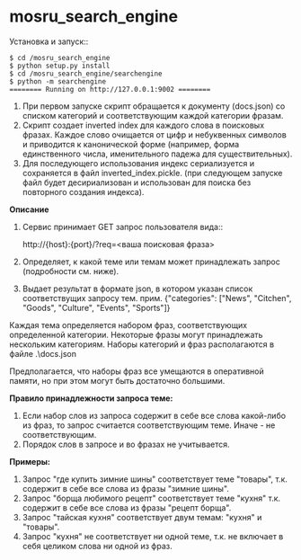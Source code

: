 mosru_search_engine
=============

Установка и запуск::

    $ cd /mosru_search_engine
    $ python setup.py install
    $ cd /mosru_search_engine/searchengine
    $ python -m searchengine
    ======== Running on http://127.0.0.1:9002 ========

1. При первом запуске скрипт обращается к документу (docs.json) со списком категорий и соответствующим
каждой категории фразам.
2. Скрипт создает inverted index для каждого слова в поисковых фразах. Каждое слово очищается от цифр и небуквенных
символов и приводится к канонической форме (например, форма единственного числа, именительного падежа для
существительных).
3. Для последующего использования индекс сериализуется и сохраняется в файл inverted_index.pickle. (при следующем запуске
файл будет десириализован и использован для поиска без повторного создания индекса).

**Описание**
1. Сервис принимает GET запрос пользователя вида::

    http://{host}:{port}/?req=<ваша поисковая фраза>

2. Определяет, к какой теме или темам может принадлежать запрос (подробности см. ниже).
3. Выдает результат в формате json, в котором указан список соответствущих запросу тем.
прим. {"categories": ["News", "Citchen", "Goods", "Culture", "Events", "Sports"]}

Каждая тема определяется набором фраз, соответствующих определенной категории.  Некоторые фразы могут принадлежать нескольким категориям.
Наборы категорий и фраз располагаются в файле .\docs.json

Предполагается, что наборы фраз все умещаются в оперативной памяти, но при этом могут быть достаточно большими.

**Правило принадлежности запроса теме:**

1. Если набор слов из запроса содержит в себе все слова какой-либо из фраз, то запрос считается соответствующим теме. Иначе - не соответствующим.
2. Порядок слов в запросе и во фразах не учитывается.

**Примеры:**
1. Запрос "где купить зимние шины" соответствует теме "товары", т.к. содержит в себе все слова из фразы "зимние шины".
2. Запрос "борща любимого рецепт" соответствует теме "кухня" т.к. содержит в себе все слова из фразы "рецепт борща".
3. Запрос "тайская кухня" соответствует двум темам: "кухня" и "товары".
4. Запрос "кухня" не соответствует ни одной теме, т.к. не включает в себя целиком слова ни одной из фраз.
